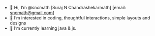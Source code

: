 - 👋 Hi, I’m @sncmath [Suraj N Chandrashekarmath] [email: sncmath@gmail.com]
- 👀 I’m interested in coding, thoughtful interactions, simple layouts and designs
- 🌱 I’m currently learning java & js.
